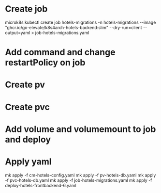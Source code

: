 # Create job
microk8s kubectl create job hotels-migrations -n hotels-migrations --image "ghcr.io/go-elevate/k8s4arch-hotels-backend:slim"  --dry-run=client --output=yaml > job-hotels-migrations.yaml

# Add command and change restartPolicy on job
# Create pv
# Create pvc
# Add volume and volumemount to job and deploy

# Apply yaml
mk apply -f cm-hotels-config.yaml
mk apply -f pv-hotels-db.yaml
mk apply -f pvc-hotels-db.yaml
mk apply -f job-hotels-migrations.yaml
mk apply -f deploy-hotels-frontbackend-6.yaml
